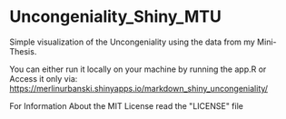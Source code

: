 # Uncongeniality_Shiny_MTU
Simple visualization of the Uncongeniality using the data from my Mini-Thesis. 

You can either run it locally on your machine by running the app.R or Access it only via: https://merlinurbanski.shinyapps.io/markdown_shiny_uncongeniality/

For Information About the MIT License read the "LICENSE" file
